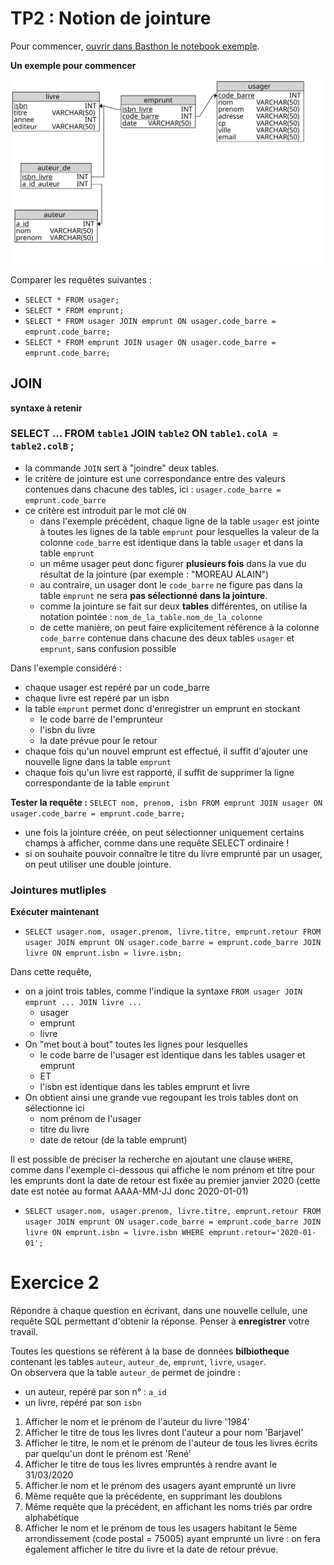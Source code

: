 # TP2 : Notion de jointure

Pour commencer, [ouvrir dans Basthon le notebook exemple](https://notebook.basthon.fr/?kernel=sql&from=https://raw.githubusercontent.com/thfruchart/tnsi/main/03/exemple.ipynb&module=https://raw.githubusercontent.com/thfruchart/tnsi/main/03/livres.sql).

**Un exemple pour commencer**

![structure](BIBLI-tables.svg)

Comparer les requêtes suivantes : 
* `SELECT * FROM usager;`
* `SELECT * FROM emprunt;`
* `SELECT * FROM usager JOIN emprunt ON usager.code_barre = emprunt.code_barre;`
* `SELECT * FROM emprunt JOIN usager ON usager.code_barre = emprunt.code_barre;`

## JOIN

**syntaxe à retenir**
### SELECT ... FROM `table1` JOIN `table2` ON `table1.colA = table2.colB` ;

* la commande `JOIN` sert à "joindre" deux tables.
* le critère de jointure est une correspondance entre des valeurs contenues dans chacune des tables, ici : `usager.code_barre = emprunt.code_barre`
* ce critère est introduit par le mot clé `ON`
   * dans l'exemple précédent, chaque ligne de la table `usager` est jointe à toutes les lignes de la table `emprunt` pour lesquelles la valeur de la colonne `code_barre` est identique dans la table `usager` et dans la table `emprunt`
   * un même usager peut donc figurer **plusieurs fois** dans la vue du résultat de la jointure (par exemple : "MOREAU 	ALAIN")
   * au contraire, un usager dont le `code_barre` ne figure pas dans la table  `emprunt` ne sera **pas sélectionné dans la jointure**.
   * comme la jointure se fait sur deux **tables** différentes, on utilise la notation pointée : `nom_de_la_table.nom_de_la_colonne`
   * de cette manière, on peut faire explicitement référence à la colonne  `code_barre` contenue dans chacune des deux tables `usager` et `emprunt`, sans confusion possible


Dans l'exemple considéré : 
* chaque usager est repéré par un code_barre
* chaque livre est repéré par un isbn
* la table `emprunt` permet donc d'enregistrer un emprunt en stockant
   * le code barre de l'emprunteur
   * l'isbn du livre
   * la date prévue pour le retour
* chaque fois qu'un nouvel emprunt est effectué, il suffit d'ajouter une nouvelle ligne dans la table `emprunt`
*  chaque fois qu'un livre est rapporté, il suffit de supprimer  la  ligne correspondante de la table `emprunt`

**Tester la requête :**
`SELECT nom, prenom, isbn FROM emprunt JOIN usager ON usager.code_barre = emprunt.code_barre;`  
* une fois la jointure créée, on peut sélectionner uniquement certains champs à afficher, comme dans une requête SELECT ordinaire !
* si on souhaite pouvoir connaître le titre du livre emprunté par un usager, on peut utiliser une double jointure.

### Jointures mutliples
**Exécuter maintenant**
* `SELECT usager.nom, usager.prenom, livre.titre, emprunt.retour FROM usager JOIN emprunt ON usager.code_barre = emprunt.code_barre JOIN livre ON emprunt.isbn = livre.isbn;`

Dans cette requête, 
* on a joint trois tables, comme l'indique la syntaxe `FROM usager JOIN emprunt ... JOIN livre ...`
   * usager
   * emprunt
   * livre
* On "met bout à bout" toutes les lignes pour lesquelles 
   * le code barre de l'usager est identique dans les tables usager et emprunt
   * ET
   * l'isbn est identique dans les tables emprunt et livre
* On obtient ainsi une grande vue regoupant les trois tables dont on sélectionne ici 
   * nom prénom  de l'usager
   * titre du livre
   * date de retour (de la table emprunt)

Il est possible de préciser la recherche en ajoutant une clause `WHERE`, comme dans l'exemple ci-dessous qui affiche le nom prénom et titre pour les emprunts dont la date de retour est fixée au premier janvier 2020 (cette date est notée au format AAAA-MM-JJ donc 2020-01-01)
* `SELECT usager.nom, usager.prenom, livre.titre, emprunt.retour FROM usager JOIN emprunt ON usager.code_barre = emprunt.code_barre JOIN livre ON emprunt.isbn = livre.isbn WHERE emprunt.retour='2020-01-01';`

# Exercice 2
Répondre à chaque question en écrivant, dans une nouvelle cellule, une requête SQL permettant d'obtenir la réponse. Penser à **enregistrer** votre travail.

Toutes les questions se réfèrent à la base de données **bilbiotheque** contenant les tables `auteur`, `auteur_de`, `emprunt`, `livre`, `usager`.  
On observera que la table `auteur_de` permet de joindre :
* un auteur, repéré par son n° :  `a_id`
* un livre, repéré par son `isbn`

1. Afficher le nom et le prénom de l'auteur du livre '1984'
2. Afficher le titre de tous les livres dont l'auteur a pour nom 'Barjavel'
3. Afficher le titre, le nom et le prénom de l'auteur de tous les livres écrits par quelqu'un dont le prénom est 'René'
4. Afficher le titre de tous les livres empruntés à rendre avant le 31/03/2020
5. Afficher le nom et le prénom des usagers ayant emprunté un livre
6. Même requête que la précédente, en supprimant les doublons
7. Même requête que la précédent, en affichant les noms triés par ordre alphabétique 
8. Afficher le nom et le prénom de tous les usagers habitant le 5ème arrondissement (code postal = 75005) ayant emprunté un livre : on fera également afficher le titre du livre et la date de retour prévue. 

